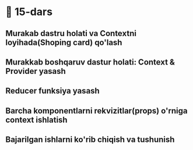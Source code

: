 # 📔 15-dars

## Murakab dastru holati va Contextni loyihada(Shoping card) qo'lash

## Murakkab boshqaruv dastur holati: Context & Provider yasash

## Reducer funksiya yasash

## Barcha komponentlarni rekvizitlar(props) o'rniga context ishlatish

## Bajarilgan ishlarni ko'rib chiqish va tushunish